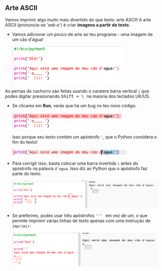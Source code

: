 ## Arte ASCII

Vamos imprimir algo muito mais divertido do que texto: arte ASCII! A arte ASCII (pronuncia-se '*ask-e*') é criar **imagens a partir de texto**.

+ Vamos adicionar um pouco de arte ao teu programa - uma imagem de um cāo d'água!
    
    ![captura de ecrã](images/me-dog.png)

As pernas do cachorro são feitas usando o caratere barra vertical `|` que podes digitar pressionando <kbd>Shift + \ </kbd> na maioria dos teclados UK/US.

+ Se clicares em **Run**, verás que há um bug no teu novo código.
    
    ![captura de ecrã](images/me-dog-bug.png)
    
    Isso porque seu texto contém um apóstrofo `'`, que o Python considera o fim do texto!
    
    ![captura de ecrã](images/me-dog-quote.png)

+ Para corrigir isso, basta colocar uma barra invertida `\` antes do apóstrofo na palavra `d'agua`. Isso diz ao Python que o apóstrofo faz parte do texto.
    
    ![captura de ecrã](images/me-dog-bug-fix.png)

+ Se preferires, podes usar três apóstrofos `''' ` em vez de um, o que permite imprimir várias linhas de texto apenas com uma instruçāo de `imprimir`:
    
    ![captura de ecrã](images/me-dog-triple-quote.png)